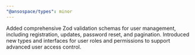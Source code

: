 ```yaml
---
"@ansospace/types": minor
---
```


Added comprehensive Zod validation schemas for user management, including registration, updates, password reset, and pagination. Introduced new types and interfaces for user roles and permissions to support advanced user access control.
